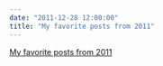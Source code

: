 ```yaml
---
date: "2011-12-28 12:00:00"
title: "My favorite posts from 2011"
---
```


[My favorite posts from 2011](/lemire/blog/2011/12-28-my-favorite-posts-from-2011)

